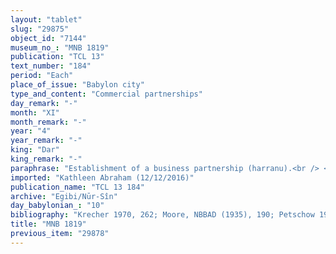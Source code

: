 ```yaml
---
layout: "tablet"
slug: "29875"
object_id: "7144"
museum_no_: "MNB 1819"
publication: "TCL 13"
text_number: "184"
period: "Each"
place_of_issue: "Babylon city"
type_and_content: "Commercial partnerships"
day_remark: "-"
month: "XI"
month_remark: "-"
year: "4"
year_remark: "-"
king: "Dar"
king_remark: "-"
paraphrase: "Establishment of a business partnership (harranu).<br /> <strong>A</strong> invests 15 minas of stamped(?) silver (<em>ginnu</em>) in a business partnership with <strong>B<sub>1</sub></strong> and <strong>B<sub>2</sub></strong>. The partners agree that <strong>B<sub>1</sub></strong> and <strong>B<sub>2</sub></strong> will enjoy a share (<em>ahu akālu</em>) in the profits (<em>utru</em>) they make with the silver in or out of town that equals (<em>itti</em>) <strong>A</strong>&#39;s share. This is followed by a broken passage after which it is provided that <strong>B<sub>1</sub></strong> and <strong>B<sub>2</sub></strong> assume warranty for each other. They also guarantee for the mentioned capital sum of silver. It may not be used to cover their expenses (<em>etēqu ina muhhi ul etēqu</em>). Furthermore, <strong>B<sub>1</sub></strong> and <strong>B<sub>2</sub></strong> may not take part in another (business partnership) (<em>harrānu alāku</em>) apart from (<em>elat</em>) the present one. There are no other funds available apart from the mentioned silver of <strong>A</strong> [&hellip;] (and?) of<strong> C</strong>, who seems to be <strong>B<sub>1</sub></strong>&#39;s father. Names of xxx witnesses and the scribe.<br /> &nbsp;<br /> <strong>A<sub>1</sub></strong> = Marduk-nāṣir-apli/Itti-Marduk-balāṭu//Egibi; <strong>B<sub>1</sub></strong> = Bēl-kāṣir/Marduk-u&scaron;allim//A&scaron;lāku; <strong>B<sub>2 </sub></strong>= Nidintu-Bēl/&Scaron;a-Nab&ucirc;-&scaron;ū//&Scaron;ang&ucirc;-Ninurta; <strong>C </strong>= Marduk-u&scaron;allim"
imported: "Kathleen Abraham (12/12/2016)"
publication_name: "TCL 13 184"
archive: "Egibi/Nūr-Sîn"
day_babylonian_: "10"
bibliography: "Krecher 1970, 262; Moore, NBBAD (1935), 190; Petschow 1956 (NBPf.), 31."
title: "MNB 1819"
previous_item: "29878"
---
```

